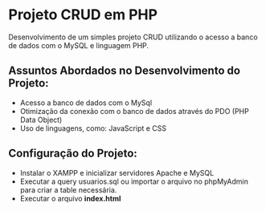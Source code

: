 # Projeto CRUD em PHP 

Desenvolvimento de um simples projeto CRUD utilizando o acesso a banco de dados com o MySQL e linguagem PHP.

## Assuntos Abordados no Desenvolvimento do Projeto:

- Acesso a banco de dados com o MySql
- Otimização da conexão com o banco de dados através do PDO (PHP Data Object)
- Uso de linguagens, como: JavaScript e CSS

## Configuração do Projeto:

- Instalar o XAMPP e inicializar servidores Apache e MySQL
- Executar a query usuarios.sql ou importar o arquivo no phpMyAdmin para criar a table necessária.
- Executar o arquivo **index.html** 

 
